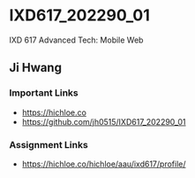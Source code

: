 # IXD617_202290_01
IXD 617 Advanced Tech: Mobile Web

## Ji Hwang

### Important Links
- https://hichloe.co
- https://github.com/jh0515/IXD617_202290_01

### Assignment Links
- https://hichloe.co/hichloe/aau/ixd617/profile/
